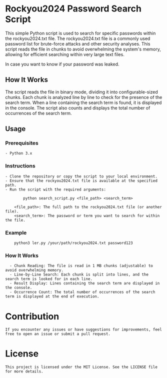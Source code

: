 # Rockyou2024 Password Search Script
  This simple Python script is used to search for specific passwords within the rockyou2024.txt file. The rockyou2024.txt file is a commonly used password list for brute-force attacks and other security analyses. This script reads the file in chunks to avoid overwhelming the system's memory, allowing for efficient searching within very large text files.

In case you want to know if your password was leaked.

## How It Works
The script reads the file in binary mode, dividing it into configurable-sized chunks. Each chunk is analyzed line by line to check for the presence of the search term. When a line containing the search term is found, it is displayed in the console. The script also counts and displays the total number of occurrences of the search term.

## Usage
  ### Prerequisites
    - Python 3.x

  ### Instructions
    - Clone the repository or copy the script to your local environment.
    - Ensure that the rockyou2024.txt file is available at the specified path.
    - Run the script with the required arguments:
```	
		python search_script.py <file_path> <search_term>
```
		<file_path>: The full path to the rockyou2024.txt file (or another file).
		<search_term>: The password or term you want to search for within the file.
    
   ### Example
```
    python3 ler.py /your/path/rockyou2024.txt password123
```    
   ### How It Works
    
      - Chunk Reading: The file is read in 1 MB chunks (adjustable) to avoid overwhelming memory.
      - Line-by-Line Search: Each chunk is split into lines, and the search term is looked for in each line.
      - Result Display: Lines containing the search term are displayed in the console.
      - Occurrence Count: The total number of occurrences of the search term is displayed at the end of execution.


# Contribution
	If you encounter any issues or have suggestions for improvements, feel free to open an issue or submit a pull request.

# License
	This project is licensed under the MIT License. See the LICENSE file for more details.



